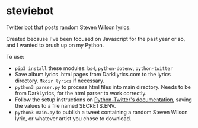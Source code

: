 # steviebot
Twitter bot that posts random Steven Wilson lyrics.

Created because I've been focused on Javascript for the past year or so, and I wanted to brush up on my Python.

To use:
* `pip3 install` these modules: `bs4`, `python-dotenv`, `python-twitter`
* Save album lyrics .html pages from DarkLyrics.com to the lyrics directory. `Mkdir lyrics` if necessary.
* `python3 parser.py` to process html files into main directory. Needs to be from DarkLyrics, for the html parser to work correctly.
* Follow the setup instructions on [Python-Twitter's documentation](http://python-twitter.readthedocs.io/en/latest/getting_started.html), saving the values to a file named SECRETS.ENV.
* `python3 main.py` to publish a tweet containing a random Steven Wilson lyric, or whatever artist you chose to download.

